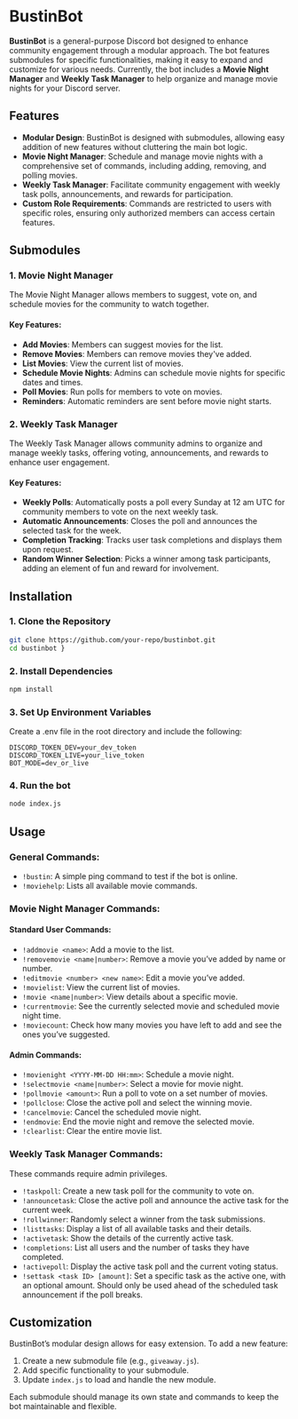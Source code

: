 # BustinBot

**BustinBot** is a general-purpose Discord bot designed to enhance community engagement through a modular approach. The bot features submodules for specific functionalities, making it easy to expand and customize for various needs. Currently, the bot includes a **Movie Night Manager** and **Weekly Task Manager** to help organize and manage movie nights for your Discord server.

## Features

- **Modular Design**: BustinBot is designed with submodules, allowing easy addition of new features without cluttering the main bot logic.
- **Movie Night Manager**: Schedule and manage movie nights with a comprehensive set of commands, including adding, removing, and polling movies.
- **Weekly Task Manager**: Facilitate community engagement with weekly task polls, announcements, and rewards for participation.
- **Custom Role Requirements**: Commands are restricted to users with specific roles, ensuring only authorized members can access certain features.

## Submodules

### 1. **Movie Night Manager**
The Movie Night Manager allows members to suggest, vote on, and schedule movies for the community to watch together.

#### Key Features:
- **Add Movies**: Members can suggest movies for the list.
- **Remove Movies**: Members can remove movies they've added.
- **List Movies**: View the current list of movies.
- **Schedule Movie Nights**: Admins can schedule movie nights for specific dates and times.
- **Poll Movies**: Run polls for members to vote on movies.
- **Reminders**: Automatic reminders are sent before movie night starts.

### 2. **Weekly Task Manager**
The Weekly Task Manager allows community admins to organize and manage weekly tasks, offering voting, announcements, and rewards to enhance user engagement.

#### Key Features:
- **Weekly Polls**: Automatically posts a poll every Sunday at 12 am UTC for community members to vote on the next weekly task.
- **Automatic Announcements**: Closes the poll and announces the selected task for the week.
- **Completion Tracking**: Tracks user task completions and displays them upon request.
- **Random Winner Selection**: Picks a winner among task participants, adding an element of fun and reward for involvement.

## Installation

### 1. Clone the Repository
```bash
git clone https://github.com/your-repo/bustinbot.git
cd bustinbot }
```

### 2. Install Dependencies
```bash
npm install
```

### 3. Set Up Environment Variables
Create a .env file in the root directory and include the following:
```env
DISCORD_TOKEN_DEV=your_dev_token
DISCORD_TOKEN_LIVE=your_live_token
BOT_MODE=dev_or_live
```

### 4. Run the bot
```bash
node index.js
```
## Usage

### General Commands:
- `!bustin`: A simple ping command to test if the bot is online.
- `!moviehelp`: Lists all available movie commands.

### Movie Night Manager Commands:

#### Standard User Commands:
- `!addmovie <name>`: Add a movie to the list.
- `!removemovie <name|number>`: Remove a movie you’ve added by name or number.
- `!editmovie <number> <new name>`: Edit a movie you’ve added.
- `!movielist`: View the current list of movies.
- `!movie <name|number>`: View details about a specific movie.
- `!currentmovie`: See the currently selected movie and scheduled movie night time.
- `!moviecount`: Check how many movies you have left to add and see the ones you’ve suggested.

#### Admin Commands:
- `!movienight <YYYY-MM-DD HH:mm>`: Schedule a movie night.
- `!selectmovie <name|number>`: Select a movie for movie night.
- `!pollmovie <amount>`: Run a poll to vote on a set number of movies.
- `!pollclose`: Close the active poll and select the winning movie.
- `!cancelmovie`: Cancel the scheduled movie night.
- `!endmovie`: End the movie night and remove the selected movie.
- `!clearlist`: Clear the entire movie list.

### Weekly Task Manager Commands:
These commands require admin privileges.

- `!taskpoll`: Create a new task poll for the community to vote on.
- `!announcetask`: Close the active poll and announce the active task for the current week.
- `!rollwinner`: Randomly select a winner from the task submissions.
- `!listtasks`: Display a list of all available tasks and their details.
- `!activetask`: Show the details of the currently active task.
- `!completions`: List all users and the number of tasks they have completed.
- `!activepoll`: Display the active task poll and the current voting status.
- `!settask <task ID> [amount]`: Set a specific task as the active one, with an optional amount. Should only be used ahead of the scheduled task announcement if the poll breaks.

## Customization

BustinBot’s modular design allows for easy extension. To add a new feature:
1. Create a new submodule file (e.g., `giveaway.js`).
2. Add specific functionality to your submodule.
3. Update `index.js` to load and handle the new module.

Each submodule should manage its own state and commands to keep the bot maintainable and flexible.



